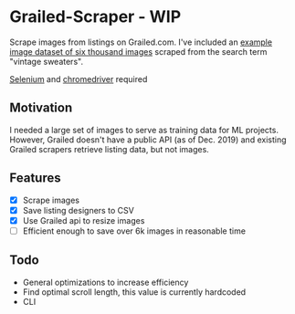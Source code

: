# Grailed-Scraper - WIP
Scrape images from listings on Grailed.com.
I've included an [example image dataset of six thousand images](https://github.com/KwhoaKai/Grailed-Scraper/blob/master/6k-Sweaters.zip) scraped from the search term "vintage sweaters".

[Selenium](https://selenium-python.readthedocs.io/installation.html) and [chromedriver](https://chromedriver.chromium.org/downloads) required

## Motivation 
I needed a large set of images to serve as training data for ML projects. However, Grailed doesn't have a public API (as of Dec. 2019) and existing Grailed scrapers retrieve listing data, but not images.

## Features 
- [x] Scrape images
- [x] Save listing designers to CSV
- [x] Use Grailed api to resize images
- [ ] Efficient enough to save over 6k images in reasonable time

## Todo 
- General optimizations to increase efficiency
- Find optimal scroll length, this value is currently hardcoded
- CLI
